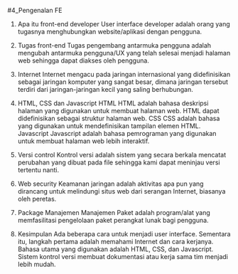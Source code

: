 #4_Pengenalan FE 
 1. Apa itu front-end developer 
 User interface developer adalah orang yang tugasnya menghubungkan website/aplikasi dengan pengguna. 
 2. Tugas front-end
 Tugas pengembang antarmuka pengguna adalah mengubah antarmuka pengguna/UX yang telah selesai menjadi halaman web sehingga dapat diakses oleh pengguna. 
 3. Internet 
 Internet mengacu pada jaringan internasional yang didefinisikan sebagai  jaringan komputer yang sangat besar, dimana jaringan tersebut terdiri dari jaringan-jaringan kecil yang saling berhubungan. 
 
 4. HTML, CSS dan Javascript 
 HTML 
 HTML adalah bahasa deskripsi halaman yang digunakan untuk membuat halaman web. HTML dapat didefinisikan sebagai struktur halaman web. 
 CSS 
 CSS adalah bahasa yang digunakan untuk mendefinisikan tampilan elemen HTML. 
 Javascript 
 Javascript adalah bahasa pemrograman yang digunakan untuk membuat halaman web  lebih interaktif. 
 5. Versi control 
 Kontrol versi adalah  sistem yang secara berkala mencatat perubahan yang dibuat pada file sehingga kami dapat meninjau versi tertentu nanti. 
 6. Web security
 Keamanan jaringan adalah aktivitas apa pun yang dirancang untuk melindungi situs web dari serangan Internet, biasanya  oleh peretas. 
 7. Package Manajemen 
 Manajemen Paket adalah program/alat yang memfasilitasi pengelolaan paket perangkat lunak bagi pengguna. 
 8. Kesimpulan 
 Ada beberapa cara untuk menjadi user interface. Sementara itu, langkah pertama adalah memahami Internet dan cara kerjanya. Bahasa utama yang digunakan adalah HTML, CSS, dan Javascript. Sistem kontrol versi membuat dokumentasi atau kerja sama tim menjadi lebih mudah.

